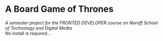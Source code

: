 # A Board Game of Thrones

_A semester project for the FRONTED DEVELOPER course on Noroff School of Technology and Digital Media_
<br>
No install is required...
